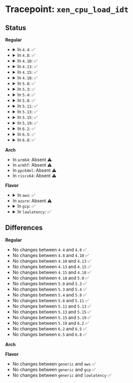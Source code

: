 # Tracepoint: <code>xen_cpu_load_idt</code>

## Status
<b>Regular</b>
<ul>
<li>
<details>
<summary>In <code>4.4</code>: ✅</summary>

Event:

```c
struct trace_event_raw_xen_cpu_load_idt {
    struct trace_entry ent;
    long unsigned int addr;
    char __data[0];
};
```
Function:

```c
void trace_event_raw_event_xen_cpu_load_idt(void *__data, const struct desc_ptr *desc);
```
</details>
</li>
<li>
<details>
<summary>In <code>4.8</code>: ✅</summary>

Event:

```c
struct trace_event_raw_xen_cpu_load_idt {
    struct trace_entry ent;
    long unsigned int addr;
    char __data[0];
};
```
Function:

```c
void trace_event_raw_event_xen_cpu_load_idt(void *__data, const struct desc_ptr *desc);
```
</details>
</li>
<li>
<details>
<summary>In <code>4.10</code>: ✅</summary>

Event:

```c
struct trace_event_raw_xen_cpu_load_idt {
    struct trace_entry ent;
    long unsigned int addr;
    char __data[0];
};
```
Function:

```c
void trace_event_raw_event_xen_cpu_load_idt(void *__data, const struct desc_ptr *desc);
```
</details>
</li>
<li>
<details>
<summary>In <code>4.13</code>: ✅</summary>

Event:

```c
struct trace_event_raw_xen_cpu_load_idt {
    struct trace_entry ent;
    long unsigned int addr;
    char __data[0];
};
```
Function:

```c
void trace_event_raw_event_xen_cpu_load_idt(void *__data, const struct desc_ptr *desc);
```
</details>
</li>
<li>
<details>
<summary>In <code>4.15</code>: ✅</summary>

Event:

```c
struct trace_event_raw_xen_cpu_load_idt {
    struct trace_entry ent;
    long unsigned int addr;
    char __data[0];
};
```
Function:

```c
void trace_event_raw_event_xen_cpu_load_idt(void *__data, const struct desc_ptr *desc);
```
</details>
</li>
<li>
<details>
<summary>In <code>4.18</code>: ✅</summary>

Event:

```c
struct trace_event_raw_xen_cpu_load_idt {
    struct trace_entry ent;
    long unsigned int addr;
    char __data[0];
};
```
Function:

```c
void trace_event_raw_event_xen_cpu_load_idt(void *__data, const struct desc_ptr *desc);
```
</details>
</li>
<li>
<details>
<summary>In <code>5.0</code>: ✅</summary>

Event:

```c
struct trace_event_raw_xen_cpu_load_idt {
    struct trace_entry ent;
    long unsigned int addr;
    char __data[0];
};
```
Function:

```c
void trace_event_raw_event_xen_cpu_load_idt(void *__data, const struct desc_ptr *desc);
```
</details>
</li>
<li>
<details>
<summary>In <code>5.3</code>: ✅</summary>

Event:

```c
struct trace_event_raw_xen_cpu_load_idt {
    struct trace_entry ent;
    long unsigned int addr;
    char __data[0];
};
```
Function:

```c
void trace_event_raw_event_xen_cpu_load_idt(void *__data, const struct desc_ptr *desc);
```
</details>
</li>
<li>
<details>
<summary>In <code>5.4</code>: ✅</summary>

Event:

```c
struct trace_event_raw_xen_cpu_load_idt {
    struct trace_entry ent;
    long unsigned int addr;
    char __data[0];
};
```
Function:

```c
void trace_event_raw_event_xen_cpu_load_idt(void *__data, const struct desc_ptr *desc);
```
</details>
</li>
<li>
<details>
<summary>In <code>5.8</code>: ✅</summary>

Event:

```c
struct trace_event_raw_xen_cpu_load_idt {
    struct trace_entry ent;
    long unsigned int addr;
    char __data[0];
};
```
Function:

```c
void trace_event_raw_event_xen_cpu_load_idt(void *__data, const struct desc_ptr *desc);
```
</details>
</li>
<li>
<details>
<summary>In <code>5.11</code>: ✅</summary>

Event:

```c
struct trace_event_raw_xen_cpu_load_idt {
    struct trace_entry ent;
    long unsigned int addr;
    char __data[0];
};
```
Function:

```c
void trace_event_raw_event_xen_cpu_load_idt(void *__data, const struct desc_ptr *desc);
```
</details>
</li>
<li>
<details>
<summary>In <code>5.13</code>: ✅</summary>

Event:

```c
struct trace_event_raw_xen_cpu_load_idt {
    struct trace_entry ent;
    long unsigned int addr;
    char __data[0];
};
```
Function:

```c
void trace_event_raw_event_xen_cpu_load_idt(void *__data, const struct desc_ptr *desc);
```
</details>
</li>
<li>
<details>
<summary>In <code>5.15</code>: ✅</summary>

Event:

```c
struct trace_event_raw_xen_cpu_load_idt {
    struct trace_entry ent;
    long unsigned int addr;
    char __data[0];
};
```
Function:

```c
void trace_event_raw_event_xen_cpu_load_idt(void *__data, const struct desc_ptr *desc);
```
</details>
</li>
<li>
<details>
<summary>In <code>5.19</code>: ✅</summary>

Event:

```c
struct trace_event_raw_xen_cpu_load_idt {
    struct trace_entry ent;
    long unsigned int addr;
    char __data[0];
};
```
Function:

```c
void trace_event_raw_event_xen_cpu_load_idt(void *__data, const struct desc_ptr *desc);
```
</details>
</li>
<li>
<details>
<summary>In <code>6.2</code>: ✅</summary>

Event:

```c
struct trace_event_raw_xen_cpu_load_idt {
    struct trace_entry ent;
    long unsigned int addr;
    char __data[0];
};
```
Function:

```c
void trace_event_raw_event_xen_cpu_load_idt(void *__data, const struct desc_ptr *desc);
```
</details>
</li>
<li>
<details>
<summary>In <code>6.5</code>: ✅</summary>

Event:

```c
struct trace_event_raw_xen_cpu_load_idt {
    struct trace_entry ent;
    long unsigned int addr;
    char __data[0];
};
```
Function:

```c
void trace_event_raw_event_xen_cpu_load_idt(void *__data, const struct desc_ptr *desc);
```
</details>
</li>
<li>
<details>
<summary>In <code>6.8</code>: ✅</summary>

Event:

```c
struct trace_event_raw_xen_cpu_load_idt {
    struct trace_entry ent;
    long unsigned int addr;
    char __data[0];
};
```
Function:

```c
void trace_event_raw_event_xen_cpu_load_idt(void *__data, const struct desc_ptr *desc);
```
</details>
</li>
</ul>
<b>Arch</b>
<ul>
<li>
In <code>arm64</code>: Absent ⚠️
</li>
<li>
In <code>armhf</code>: Absent ⚠️
</li>
<li>
In <code>ppc64el</code>: Absent ⚠️
</li>
<li>
In <code>riscv64</code>: Absent ⚠️
</li>
</ul>
<b>Flavor</b>
<ul>
<li>
<details>
<summary>In <code>aws</code>: ✅</summary>

Event:

```c
struct trace_event_raw_xen_cpu_load_idt {
    struct trace_entry ent;
    long unsigned int addr;
    char __data[0];
};
```
Function:

```c
void trace_event_raw_event_xen_cpu_load_idt(void *__data, const struct desc_ptr *desc);
```
</details>
</li>
<li>
In <code>azure</code>: Absent ⚠️
</li>
<li>
<details>
<summary>In <code>gcp</code>: ✅</summary>

Event:

```c
struct trace_event_raw_xen_cpu_load_idt {
    struct trace_entry ent;
    long unsigned int addr;
    char __data[0];
};
```
Function:

```c
void trace_event_raw_event_xen_cpu_load_idt(void *__data, const struct desc_ptr *desc);
```
</details>
</li>
<li>
<details>
<summary>In <code>lowlatency</code>: ✅</summary>

Event:

```c
struct trace_event_raw_xen_cpu_load_idt {
    struct trace_entry ent;
    long unsigned int addr;
    char __data[0];
};
```
Function:

```c
void trace_event_raw_event_xen_cpu_load_idt(void *__data, const struct desc_ptr *desc);
```
</details>
</li>
</ul>

## Differences
<b>Regular</b>
<ul>
<li>
No changes between <code>4.4</code> and <code>4.8</code> ✅
</li>
<li>
No changes between <code>4.8</code> and <code>4.10</code> ✅
</li>
<li>
No changes between <code>4.10</code> and <code>4.13</code> ✅
</li>
<li>
No changes between <code>4.13</code> and <code>4.15</code> ✅
</li>
<li>
No changes between <code>4.15</code> and <code>4.18</code> ✅
</li>
<li>
No changes between <code>4.18</code> and <code>5.0</code> ✅
</li>
<li>
No changes between <code>5.0</code> and <code>5.3</code> ✅
</li>
<li>
No changes between <code>5.3</code> and <code>5.4</code> ✅
</li>
<li>
No changes between <code>5.4</code> and <code>5.8</code> ✅
</li>
<li>
No changes between <code>5.8</code> and <code>5.11</code> ✅
</li>
<li>
No changes between <code>5.11</code> and <code>5.13</code> ✅
</li>
<li>
No changes between <code>5.13</code> and <code>5.15</code> ✅
</li>
<li>
No changes between <code>5.15</code> and <code>5.19</code> ✅
</li>
<li>
No changes between <code>5.19</code> and <code>6.2</code> ✅
</li>
<li>
No changes between <code>6.2</code> and <code>6.5</code> ✅
</li>
<li>
No changes between <code>6.5</code> and <code>6.8</code> ✅
</li>
</ul>
<b>Arch</b>
<ul>
</ul>
<b>Flavor</b>
<ul>
<li>
No changes between <code>generic</code> and <code>aws</code> ✅
</li>
<li>
No changes between <code>generic</code> and <code>gcp</code> ✅
</li>
<li>
No changes between <code>generic</code> and <code>lowlatency</code> ✅
</li>
</ul>
